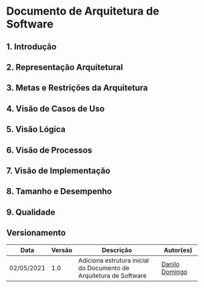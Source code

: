 # Documento de Arquitetura de Software

## 1. Introdução

## 2. Representação Arquitetural

## 3. Metas e Restrições da Arquitetura

## 4. Visão de Casos de Uso

## 5. Visão Lógica

## 6. Visão de Processos

## 7. Visão de Implementação

## 8. Tamanho e Desempenho

## 9. Qualidade

## Versionamento

| Data | Versão | Descrição | Autor(es) |
|------|------|------|------|
|02/05/2021|1.0|Adiciona estrutura inicial do Documento de Arquitetura de Software|[Danilo Domingo](https://github.com/danilow200)|